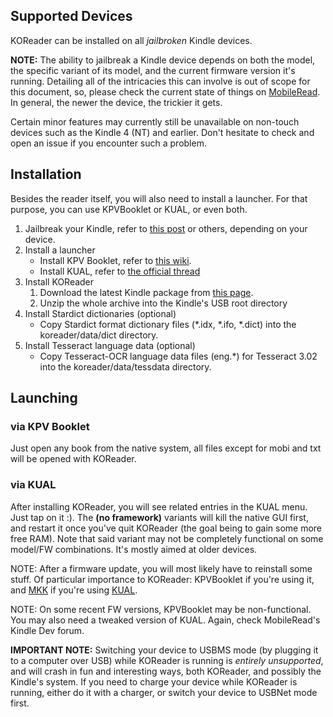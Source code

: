 ## Supported Devices
KOReader can be installed on all *jailbroken* Kindle devices.

**NOTE:** The ability to jailbreak a Kindle device depends on both the model, the specific variant of its model, and the current firmware version it's running.
Detailing all of the intricacies this can involve is out of scope for this document, so, please check the current state of things on [MobileRead](https://www.mobileread.com/forums/forumdisplay.php?f=150).
In general, the newer the device, the trickier it gets.


Certain minor features may currently still be unavailable on non-touch devices such as the Kindle 4 (NT) and earlier. Don't hesitate to check and open an issue if you encounter such a problem.

## Installation
Besides the reader itself, you will also need to install a launcher. For that purpose, you can use KPVBooklet or KUAL, or even both.

  1. Jailbreak your Kindle, refer to [this post](http://www.mobileread.com/forums/showthread.php?t=186645) or others, depending on your device.
  1. Install a launcher
      * Install KPV Booklet, refer to [this wiki](https://github.com/koreader/kpvbooklet/wiki).
      * Install KUAL, refer to [the official thread](http://www.mobileread.com/forums/showthread.php?t=203326)
  1. Install KOReader
      1. Download the latest Kindle package from [this page](https://github.com/koreader/koreader/wiki/Download).
      1. Unzip the whole archive into the Kindle's USB root directory
  1. Install Stardict dictionaries (optional)
      * Copy Stardict format dictionary files (*.idx, *.ifo, *.dict) into the koreader/data/dict directory.
  1. Install Tesseract language data (optional)
      * Copy Tesseract-OCR language data files (eng.*) for Tesseract 3.02 into the koreader/data/tessdata directory.

## Launching
### via KPV Booklet
Just open any book from the native system, all files except for mobi and txt will be opened with KOReader.
### via KUAL
After installing KOReader, you will see related entries in the KUAL menu. Just tap on it :). The **(no framework)** variants will kill the native GUI first, and restart it once you've quit KOReader (the goal being to gain some more free RAM). Note that said variant may not be completely functional on some model/FW combinations. It's mostly aimed at older devices.


NOTE: After a firmware update, you will most likely have to reinstall some stuff. Of particular importance to KOReader: KPVBooklet if you're using it, and [MKK](http://www.mobileread.com/forums/showthread.php?t=233932) if you're using [KUAL](http://www.mobileread.com/forums/showthread.php?t=203326).

NOTE: On some recent FW versions, KPVBooklet may be non-functional. You may also need a tweaked version of KUAL. Again, check MobileRead's Kindle Dev forum.

**IMPORTANT NOTE:** Switching your device to USBMS mode (by plugging it to a computer over USB) while KOReader is running is *entirely unsupported*, and will crash in fun and interesting ways, both KOReader, and possibly the Kindle's system.
If you need to charge your device while KOReader is running, either do it with a charger, or switch your device to USBNet mode first.